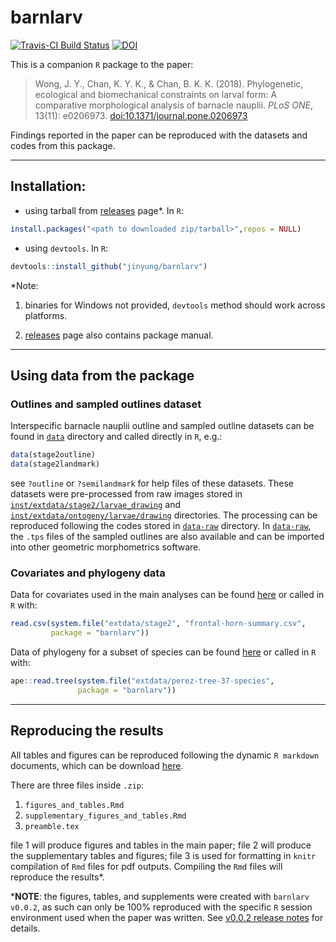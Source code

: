# barnlarv

[![Travis-CI Build Status](https://travis-ci.org/jinyung/barnlarv.svg?branch=master)](https://travis-ci.org/jinyung/barnlarv)
[![DOI](https://zenodo.org/badge/DOI/10.5281/zenodo.1068124.svg)](https://doi.org/10.5281/zenodo.1068124)

This is a companion `R` package to the paper:

> Wong, J. Y., Chan, K. Y. K., & Chan, B. K. K. (2018). Phylogenetic, ecological and biomechanical constraints on larval form: A comparative morphological analysis of barnacle nauplii. *PLoS ONE*, 13(11): e0206973. [doi:10.1371/journal.pone.0206973](https://doi.org/10.1371/journal.pone.0206973)

Findings reported in the paper can be reproduced with the datasets and codes from this package. 

---

## Installation:
- using tarball from [releases](https://github.com/jinyung/barnlarv/releases) page*. In `R`:

```R
install.packages("<path to downloaded zip/tarball>",repos = NULL)
```
- using `devtools`. In `R`:

```R
devtools::install_github("jinyung/barnlarv")
```

\*Note:

  1. binaries for Windows not provided, `devtools` method should work across platforms. 

  2. [releases](https://github.com/jinyung/barnlarv/releases) page also contains package manual.

---

## Using data from the package 

### Outlines and sampled outlines dataset
Interspecific barnacle nauplii outline and sampled outline datasets can be found in [`data`](data) directory and called directly in `R`, e.g.:

```R
data(stage2outline)
data(stage2landmark)
```
see `?outline` or `?semilandmark` for help files of these datasets. These datasets were pre-processed from raw images stored in [`inst/extdata/stage2/larvae_drawing`](inst/extdata/stage2/larvae_drawing) and [`inst/extdata/ontogeny/larvae/drawing`](inst/extdata/stage2/larvae_drawing) directories. The processing can be reproduced following the codes stored in [`data-raw`](data-raw) directory. In [`data-raw`](data-raw), the `.tps` files of the sampled outlines are also available and can be imported into other geometric morphometrics software. 

### Covariates and phylogeny data

Data for covariates used in the main analyses can be found [here](inst/extdata/stage2/frontal-horn-summary.csv) or called in `R` with:

```R
read.csv(system.file("extdata/stage2", "frontal-horn-summary.csv",
         package = "barnlarv"))
```

Data of phylogeny for a subset of species can be found [here](inst/extdata/perez-tree-37-species) or called in `R` with:

```R
ape::read.tree(system.file("extdata/perez-tree-37-species", 
               package = "barnlarv"))
```

---

## Reproducing the results

All tables and figures can be reproduced following the dynamic `R markdown` documents, which can be download [here](https://github.com/jinyung/barnlarv/releases/download/v0.0.3/tables_and_figures.zip).

There are three files inside `.zip`:
1. `figures_and_tables.Rmd`
2. `supplementary_figures_and_tables.Rmd`
3. `preamble.tex`

file 1 will produce figures and tables in the main paper; file 2 will produce the supplementary tables and figures; file 3 is used for formatting in `knitr` compilation of `Rmd` files for pdf outputs. Compiling the `Rmd` files will reproduce the results*.

\***NOTE**: the figures, tables, and supplements were created with `barnlarv v0.0.2`, as such can only be 100% reproduced with the specific `R` session environment used when the paper was written. See [v0.0.2 release notes](https://github.com/jinyung/barnlarv/releases/tag/v0.0.2) for details.
